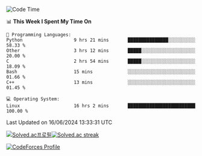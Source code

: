 
<!--START_SECTION:waka-->
![Code Time](http://img.shields.io/badge/Code%20Time-3%2C516%20hrs%2053%20mins-blue)

📊 **This Week I Spent My Time On** 

```text
💬 Programming Languages: 
Python                   9 hrs 21 mins       ███████████████░░░░░░░░░░   58.33 % 
Other                    3 hrs 12 mins       █████░░░░░░░░░░░░░░░░░░░░   20.00 % 
C                        2 hrs 54 mins       █████░░░░░░░░░░░░░░░░░░░░   18.09 % 
Bash                     15 mins             ░░░░░░░░░░░░░░░░░░░░░░░░░   01.66 % 
C++                      13 mins             ░░░░░░░░░░░░░░░░░░░░░░░░░   01.45 % 

💻 Operating System: 
Linux                    16 hrs 2 mins       █████████████████████████   100.00 % 
```


 Last Updated on 16/06/2024 13:33:31 UTC
<!--END_SECTION:waka-->


[![Solved.ac프로필](http://mazassumnida.wtf/api/generate_badge?boj=hckim96)](https://solved.ac/hckim96)[![Solved.ac streak](http://mazandi.herokuapp.com/api?handle=hckim96&theme=dark)](https://solved.ac/hckim96)


[![CodeForces Profile](https://cf.leed.at?id=hckim96)](https://codeforces.com/profile/hckim96)

